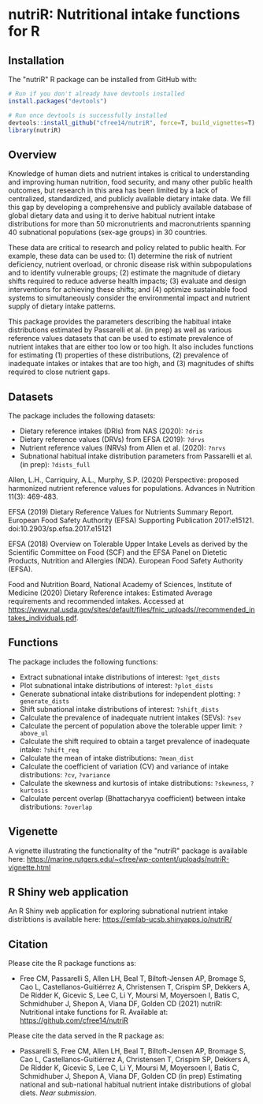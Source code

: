 nutriR: Nutritional intake functions for R
======================================================================

Installation
------------

The "nutriR" R package can be installed from GitHub with:

``` r
# Run if you don't already have devtools installed
install.packages("devtools")

# Run once devtools is successfully installed
devtools::install_github("cfree14/nutriR", force=T, build_vignettes=T)
library(nutriR)
```

Overview
---------
Knowledge of human diets and nutrient intakes is critical to understanding and improving human nutrition, food security, and many other public health outcomes, but research in this area has been limited by a lack of centralized, standardized, and publicly available dietary intake data. We fill this gap by developing a comprehensive and publicly available database of global dietary data and using it to derive habitual nutrient intake distributions for more than 50 micronutrients and macronutrients spanning 40 subnational populations (sex-age groups) in 30 countries. 

These data are critical to research and policy related to public health. For example, these data can be used to: (1) determine the risk of nutrient deficiency, nutrient overload, or chronic disease risk within subpopulations and to identify vulnerable groups; (2) estimate the magnitude of dietary shifts required to reduce adverse health impacts; (3) evaluate and design interventions for achieving these shifts; and (4) optimize sustainable food systems to simultaneously consider the environmental impact and nutrient supply of dietary intake patterns. 

This package provides the parameters describing the habitual intake distributions estimated by Passarelli et al. (in prep) as well as various reference values datasets that can be used to estimate prevalence of nutrient intakes that are either too low or too high. It also includes functions for estimating (1) properties of these distributions, (2) prevalence of inadequate intakes or intakes that are too high, and (3) magnitudes of shifts required to close nutrient gaps.

Datasets
---------

The package includes the following datasets:

- Dietary reference intakes (DRIs) from NAS (2020): `?dris`
- Dietary reference values (DRVs) from EFSA (2019): `?drvs`
- Nutrient reference values (NRVs) from Allen et al. (2020): `?nrvs`
- Subnational habitual intake distribution parameters from Passarelli et al. (in prep): `?dists_full`

Allen, L.H., Carriquiry, A.L., Murphy, S.P. (2020) Perspective: proposed harmonized nutrient reference values for populations. Advances in Nutrition 11(3): 469-483.

EFSA (2019) Dietary Reference Values for Nutrients Summary Report. European Food Safety Authority (EFSA) Supporting Publication 2017:e15121. doi:10.2903/sp.efsa.2017.e15121

EFSA (2018) Overview on Tolerable Upper Intake Levels as derived by the Scientific Committee on Food (SCF) and the EFSA Panel on Dietetic Products, Nutrition and Allergies (NDA). European Food Safety Authority (EFSA).

Food and Nutrition Board, National Academy of Sciences, Institute of Medicine (2020) Dietary Reference intakes: Estimated Average requirements and recommended intakes. Accessed at https://www.nal.usda.gov/sites/default/files/fnic_uploads//recommended_intakes_individuals.pdf.

Functions
---------

The package includes the following functions:

- Extract subnational intake distributions of interest: `?get_dists`
- Plot subnational intake distributions of interest: `?plot_dists`
- Generate subnational intake distributions for independent plotting: `?generate_dists`
- Shift subnational intake distributions of interest: `?shift_dists`
- Calculate the prevalence of inadequate nutrient intakes (SEVs): `?sev`
- Calculate the percent of population above the tolerable upper limit: `?above_ul`
- Calculate the shift required to obtain a target prevalence of inadequate intake: `?shift_req`
- Calculate the mean of intake distributions: `?mean_dist`
- Calculate the coefficient of variation (CV) and variance of intake distributions: `?cv`, `?variance`
- Calculate the skewness and kurtosis of intake distributions: `?skewness`, `?kurtosis`
- Calculate percent overlap (Bhattacharyya coefficient) between intake distributions: `?overlap`

Vigenette
---------

A vignette illustrating the functionality of the "nutriR" package is available here: 
https://marine.rutgers.edu/~cfree/wp-content/uploads/nutriR-vignette.html

R Shiny web application
---------

An R Shiny web application for exploring subnational nutrient intake distribtions is available here: 
https://emlab-ucsb.shinyapps.io/nutriR/

Citation
------------

Please cite the R package functions as:

* Free CM, Passarelli S, Allen LH, Beal T, Biltoft-Jensen AP, Bromage S, Cao L, Castellanos-Guitiérrez A, Christensen T, Crispim SP, Dekkers A, De Ridder K, Gicevic S, Lee C, Li Y, Moursi M, Moyersoen I,  Batis C, Schmidhuber J,  Shepon A, Viana DF, Golden CD (2021) nutriR: Nutritional intake functions for R. Available at: https://github.com/cfree14/nutriR

Please cite the data served in the R package as:

* Passarelli S, Free CM, Allen LH, Beal T, Biltoft-Jensen AP, Bromage S, Cao L, Castellanos-Guitiérrez A, Christensen T, Crispim SP, Dekkers A, De Ridder K, Gicevic S, Lee C, Li Y, Moursi M, Moyersoen I,  Batis C, Schmidhuber J,  Shepon A, Viana DF, Golden CD (in prep) Estimating national and sub-national habitual nutrient intake distributions of global diets. _Near submission_.

